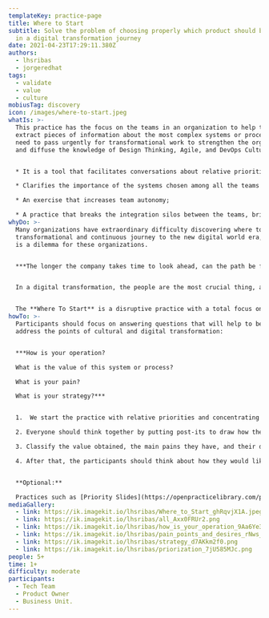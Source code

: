 ```yaml
---
templateKey: practice-page
title: Where to Start
subtitle: Solve the problem of choosing properly which product should be treated
  in a digital transformation journey
date: 2021-04-23T17:29:11.380Z
authors:
  - lhsribas
  - jorgeredhat
tags:
  - validate
  - value
  - culture
mobiusTag: discovery
icon: /images/where-to-start.jpeg
whatIs: >-
  This practice has the focus on the teams in an organization to help them
  extract pieces of information about the most complex systems or processes that
  need to pass urgently for transformational work to strengthen the organization
  and diffuse the knowledge of Design Thinking, Agile, and DevOps Culture.


  * It is a tool that facilitates conversations about relative priorities and focuses the team on defining which system should be approached first in a transformational journey;

  * Clarifies the importance of the systems chosen among all the teams involved for team cohesion;

  * An exercise that increases team autonomy;

  * A practice that breaks the integration silos between the teams, bringing the sense of belonging of a journey of digital transformation to the organization;
whyDo: >-
  Many organizations have extraordinary difficulty discovering where to start a
  transformational and continuous journey to the new digital world era, and this
  is a dilemma for these organizations. 


  ***The longer the company takes time to look ahead, can the path be further from the transformation?*** 


  In a digital transformation, the people are the most crucial thing, and empower her is the key to success. Together these people know everything about the business and the better path for  the organization.


  The **Where To Start** is a disruptive practice with a total focus on people enabling them to express their feelings about the processes, systems encouraging the participants to work together to choose the new path.
howTo: >-
  Participants should focus on answering questions that will help to better
  address the points of cultural and digital transformation:


  ***How is your operation?

  What is the value of this system or process?

  What is your pain?

  What is your strategy?***


  1.  We start the practice with relative priorities and concentrating the team's focus on defining which system should be approached first in a transformational journey;

  2. Everyone should think together by putting post-its to draw how the operation performed by users is with the systems, user areas, and the process involved;

  3. Classify the value obtained, the main pains they have, and their desire to improve each system or process raised in the design of the process;

  4. After that, the participants should think about how they would like to distribute these improvements in an estimated timeline, prioritizing the most important ones and what they would like to do first.


  **Optional:**

  Practices such as [Priority Slides](https://openpracticelibrary.com/practice/priority-sliders/) can be used to prioritize improvements to the systems or processes to be focused on the timeline.
mediaGallery:
  - link: https://ik.imagekit.io/lhsribas/Where_to_Start_ghRqvjX1A.jpeg
  - link: https://ik.imagekit.io/lhsribas/all_Axx0FRUr2.png
  - link: https://ik.imagekit.io/lhsribas/how_is_your_operation_9Aa6Ye3TO.png
  - link: https://ik.imagekit.io/lhsribas/pain_points_and_desires_rNws_mvQs.png
  - link: https://ik.imagekit.io/lhsribas/strategy_d7AKkm2f0.png
  - link: https://ik.imagekit.io/lhsribas/priorization_7jU585MJc.png
people: 5+
time: 1+
difficulty: moderate
participants:
  - Tech Team
  - Product Owner
  - Business Unit.
---
```

